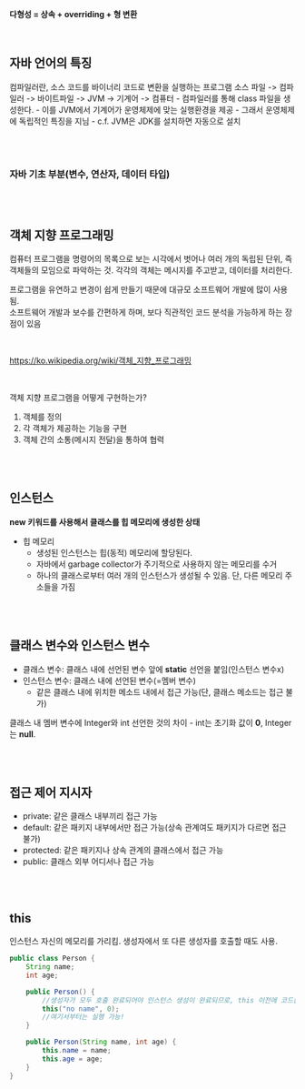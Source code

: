 **다형성 = 상속 + overriding + 형 변환**

<br>

## 자바 언어의 특징

컴파일러란, 소스 코드를 바이너리 코드로 변환을 실행하는 프로그램
소스 파일 -> 컴파일러 -> 바이트파일 -> JVM -> 기계어 -> 컴퓨터
    - 컴파일러를 통해 class 파일을 생성한다.
    - 이를 JVM에서 기계어가 운영체제에 맞는 실행환경을 제공
    - 그래서 운영체제에 독립적인 특징을 지님
    - c.f. JVM은 JDK를 설치하면 자동으로 설치

<br>
<br>

### 자바 기초 부분(변수, 연산자, 데이터 타입)

<br>
<br>

## 객체 지향 프로그래밍

컴퓨터 프로그램을 명령어의 목록으로 보는 시각에서 벗어나 여러 개의 독립된 단위, 즉 객체들의 모임으로 파악하는 것. 각각의 객체는 메시지를 주고받고, 데이터를 처리한다.

프로그램을 유연하고 변경이 쉽게 만들기 때문에 대규모 소프트웨어 개발에 많이 사용됨. <br>
소프트웨어 개발과 보수를 간편하게 하며, 보다 직관적인 코드 분석을 가능하게 하는 장점이 있음

<br>

https://ko.wikipedia.org/wiki/객체_지향_프로그래밍

<br>

객체 지향 프로그램을 어떻게 구현하는가?
1. 객체를 정의
2. 각 객체가 제공하는 기능을 구현
3. 객체 간의 소통(메시지 전달)을 통하여 협력

<br>
<br>

## 인스턴스

**new 키워드를 사용해서 클래스를 힙 메모리에 생성한 상태**
- 힙 메모리
   - 생성된 인스턴스는 힙(동적) 메모리에 할당된다.
   - 자바에서 garbage collector가 주기적으로 사용하지 않는 메모리를 수거
   - 하나의 클래스로부터 여러 개의 인스턴스가 생성될 수 있음. 단, 다른 메모리 주소들을 가짐

<br>
<br>

## 클래스 변수와 인스턴스 변수

- 클래스 변수: 클래스 내에 선언된 변수 앞에 **static** 선언을 붙임(인스턴스 변수x)
- 인스턴스 변수: 클래스 내에 선언된 변수(=멤버 변수)
   - 같은 클래스 내에 위치한 메소드 내에서 접근 가능(단, 클래스 메소드는 접근 불가)

클래스 내 멤버 변수에 Integer와 int 선언한 것의 차이
    - int는 초기화 값이 **0**, Integer는 **null**.

<br>
<br>

## 접근 제어 지시자
- private: 같은 클래스 내부끼리 접근 가능
- default: 같은 패키지 내부에서만 접근 가능(상속 관계여도 패키지가 다르면 접근 불가)
- protected: 같은 패키지나 상속 관계의 클래스에서 접근 가능
- public: 클래스 외부 어디서나 접근 가능

<br>
<br>

## this
인스턴스 자신의 메모리를 가리킴.
생성자에서 또 다른 생성자를 호출할 때도 사용.
```java
public class Person {
	String name;
	int age;

	public Person() {
		//생성자가 모두 호출 완료되어야 인스턴스 생성이 완료되므로, this 이전에 코드를 작성하게 되면 오류
		this("no name", 0);
		//여기서부터는 실행 가능!
	}

	public Person(String name, int age) {
		this.name = name;
		this.age = age;	
	}
}
```
